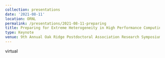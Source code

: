 ```yaml
---
collection: presentations
date: '2021-08-11'
location: ORNL
permalink: /presentations/2021-08-11-preparing
title: Preparing for Extreme Heterogeneity in High Performance Computing
type: Keynote
venue: 9th Annual Oak Ridge Postdoctoral Association Research Symposium, ORNL
---
```


virtual
